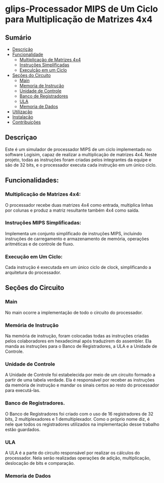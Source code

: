 # glips-Processador MIPS de Um Ciclo para Multiplicação de Matrizes 4x4
## Sumário
- [Descrição](#descrição)
- [Funcionalidade](#funcionalide)
  - [Multiplicação de Matrizes 4x4](#mult)
  - [Instruções Simplificadas](#intr)
  - [Execulção em um Ciclo](#ciclo)
- [Seções do Circuito](#seções-do-circuito)
  - [Main](#main)
  - [Memoria de Instrução](#memoria_de_instrução)
  - [Unidade de Controle](#uc)
  - [Banco de Registradores](#banco_de_registradores)
  - [ULA](#ula)
  - [Memoria de Dados](#ram)
- [Utilização](#utilização)
- [Instalação](#instalação)
- [Contribuições](#contribuições)


## Descriçao
Este é um simulador de processador MIPS de um ciclo implementado no software Logisim, capaz de realizar a multiplicação de matrizes 4x4. Neste projeto, todas as instruções foram criadas pelos integrantes da equipe e são de 32 bits, e o processador executa cada instrução em um único ciclo.


## Funcionalidades:

  ### Multiplicação de Matrizes 4x4:
  O processador recebe duas matrizes 4x4 como entrada, multiplica linhas por colunas e produz a matriz resultante também 4x4 como saída.

  ### Instruções MIPS Simplificadas: 
  Implementa um conjunto simplificado de instruções MIPS, incluindo instruções de carregamento e armazenamento de memória, operações aritméticas e de controle de fluxo.

  ### Execução em Um Ciclo:
  Cada instrução é executada em um único ciclo de clock, simplificando a arquitetura do processador.

## Seções do Circuito

  ### Main
  No main ocorre a implementação de todo o circuito do processador.

  ### Memória de Instrução
  Na memória de instrução, foram colocadas todas as instruções criadas pelos colaboradores em hexadecimal após traduzirem do assembler.
  Ela manda as instruções para o Banco de Registradores, a ULA e a Unidade de Controle.

  ### Unidade de Controle
  A Unidade de Controle foi estabelecida por meio de um circuito formado a partir de uma tabela verdade. 
  Ela é responsável por receber as instruções da memória de instrução e mandar os sinais certos ao resto do processador para executá-las.
  
  
  ### Banco de Registradores.
  O Banco de Registradores foi criado com o uso de 16 registradores de 32 bits, 2 multiplexadores e 1 demultiplexador.
  Como o próprio nome diz, é nele que todos os registradores utilizados na implementação desse trabalho estão guardados.

  ### ULA 
  A ULA é a parte do circuito responsável por realizar os cálculos do processador.
  Nela serão realizadas operações de adição, multiplicação, deslocação de bits e comparação.

  ### Memoria de Dados




  
